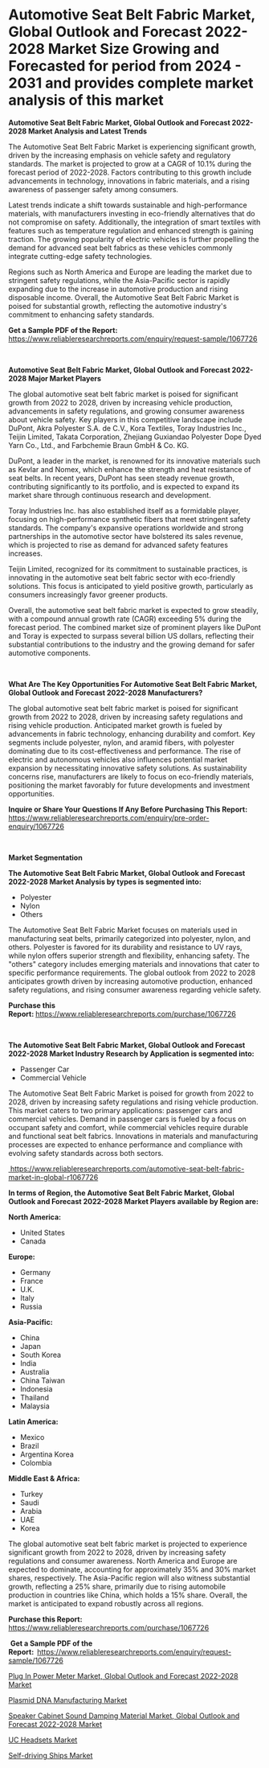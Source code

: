 <p><h1>Automotive Seat Belt Fabric Market, Global Outlook and Forecast 2022-2028 Market Size Growing and Forecasted for period from 2024 - 2031 and provides complete market analysis of this market</h1></p><p><strong>Automotive Seat Belt Fabric Market, Global Outlook and Forecast 2022-2028 Market Analysis and Latest Trends</strong></p>
<p><p>The Automotive Seat Belt Fabric Market is experiencing significant growth, driven by the increasing emphasis on vehicle safety and regulatory standards. The market is projected to grow at a CAGR of 10.1% during the forecast period of 2022-2028. Factors contributing to this growth include advancements in technology, innovations in fabric materials, and a rising awareness of passenger safety among consumers.</p><p>Latest trends indicate a shift towards sustainable and high-performance materials, with manufacturers investing in eco-friendly alternatives that do not compromise on safety. Additionally, the integration of smart textiles with features such as temperature regulation and enhanced strength is gaining traction. The growing popularity of electric vehicles is further propelling the demand for advanced seat belt fabrics as these vehicles commonly integrate cutting-edge safety technologies.</p><p>Regions such as North America and Europe are leading the market due to stringent safety regulations, while the Asia-Pacific sector is rapidly expanding due to the increase in automotive production and rising disposable income. Overall, the Automotive Seat Belt Fabric Market is poised for substantial growth, reflecting the automotive industry's commitment to enhancing safety standards.</p></p>
<p><strong>Get a Sample PDF of the Report:&nbsp;</strong> <a href="https://www.reliableresearchreports.com/enquiry/request-sample/1067726">https://www.reliableresearchreports.com/enquiry/request-sample/1067726</a></p>
<p>&nbsp;</p>
<p><strong>Automotive Seat Belt Fabric Market, Global Outlook and Forecast 2022-2028 Major Market Players</strong></p>
<p><p>The global automotive seat belt fabric market is poised for significant growth from 2022 to 2028, driven by increasing vehicle production, advancements in safety regulations, and growing consumer awareness about vehicle safety. Key players in this competitive landscape include DuPont, Akra Polyester S.A. de C.V., Kora Textiles, Toray Industries Inc., Teijin Limited, Takata Corporation, Zhejiang Guxiandao Polyester Dope Dyed Yarn Co., Ltd., and Farbchemie Braun GmbH & Co. KG.</p><p>DuPont, a leader in the market, is renowned for its innovative materials such as Kevlar and Nomex, which enhance the strength and heat resistance of seat belts. In recent years, DuPont has seen steady revenue growth, contributing significantly to its portfolio, and is expected to expand its market share through continuous research and development.</p><p>Toray Industries Inc. has also established itself as a formidable player, focusing on high-performance synthetic fibers that meet stringent safety standards. The company's expansive operations worldwide and strong partnerships in the automotive sector have bolstered its sales revenue, which is projected to rise as demand for advanced safety features increases.</p><p>Teijin Limited, recognized for its commitment to sustainable practices, is innovating in the automotive seat belt fabric sector with eco-friendly solutions. This focus is anticipated to yield positive growth, particularly as consumers increasingly favor greener products.</p><p>Overall, the automotive seat belt fabric market is expected to grow steadily, with a compound annual growth rate (CAGR) exceeding 5% during the forecast period. The combined market size of prominent players like DuPont and Toray is expected to surpass several billion US dollars, reflecting their substantial contributions to the industry and the growing demand for safer automotive components.</p></p>
<p>&nbsp;</p>
<p><strong>What Are The Key Opportunities For Automotive Seat Belt Fabric Market, Global Outlook and Forecast 2022-2028 Manufacturers?</strong></p>
<p><p>The global automotive seat belt fabric market is poised for significant growth from 2022 to 2028, driven by increasing safety regulations and rising vehicle production. Anticipated market growth is fueled by advancements in fabric technology, enhancing durability and comfort. Key segments include polyester, nylon, and aramid fibers, with polyester dominating due to its cost-effectiveness and performance. The rise of electric and autonomous vehicles also influences potential market expansion by necessitating innovative safety solutions. As sustainability concerns rise, manufacturers are likely to focus on eco-friendly materials, positioning the market favorably for future developments and investment opportunities.</p></p>
<p><strong>Inquire or Share Your Questions If Any Before Purchasing This Report:</strong> <a href="https://www.reliableresearchreports.com/enquiry/pre-order-enquiry/1067726">https://www.reliableresearchreports.com/enquiry/pre-order-enquiry/1067726</a></p>
<p>&nbsp;</p>
<p><strong>Market Segmentation</strong></p>
<p><strong>The Automotive Seat Belt Fabric Market, Global Outlook and Forecast 2022-2028 Market Analysis by types is segmented into:</strong></p>
<p><ul><li>Polyester</li><li>Nylon</li><li>Others</li></ul></p>
<p><p>The Automotive Seat Belt Fabric Market focuses on materials used in manufacturing seat belts, primarily categorized into polyester, nylon, and others. Polyester is favored for its durability and resistance to UV rays, while nylon offers superior strength and flexibility, enhancing safety. The "others" category includes emerging materials and innovations that cater to specific performance requirements. The global outlook from 2022 to 2028 anticipates growth driven by increasing automotive production, enhanced safety regulations, and rising consumer awareness regarding vehicle safety.</p></p>
<p><strong>Purchase this Report:&nbsp;</strong><a href="https://www.reliableresearchreports.com/purchase/1067726">https://www.reliableresearchreports.com/purchase/1067726</a></p>
<p>&nbsp;</p>
<p><strong>The Automotive Seat Belt Fabric Market, Global Outlook and Forecast 2022-2028 Market Industry Research by Application is segmented into:</strong></p>
<p><ul><li>Passenger Car</li><li>Commercial Vehicle</li></ul></p>
<p><p>The Automotive Seat Belt Fabric Market is poised for growth from 2022 to 2028, driven by increasing safety regulations and rising vehicle production. This market caters to two primary applications: passenger cars and commercial vehicles. Demand in passenger cars is fueled by a focus on occupant safety and comfort, while commercial vehicles require durable and functional seat belt fabrics. Innovations in materials and manufacturing processes are expected to enhance performance and compliance with evolving safety standards across both sectors.</p></p>
<p><a href="https://www.reliableresearchreports.com/automotive-seat-belt-fabric-market-in-global-r1067726">&nbsp;https://www.reliableresearchreports.com/automotive-seat-belt-fabric-market-in-global-r1067726</a></p>
<p><strong>In terms of Region, the Automotive Seat Belt Fabric Market, Global Outlook and Forecast 2022-2028 Market Players available by Region are:</strong></p>
<p>
    <p> <strong> North America: </strong>
        <ul>
            <li>United States</li>
            <li>Canada</li>
        </ul>
        </p> 
    <p> <strong> Europe: </strong>
        <ul>
            <li>Germany</li>
            <li>France</li>
            <li>U.K.</li>
            <li>Italy</li>
            <li>Russia</li>
        </ul>
        </p> 
    <p> <strong> Asia-Pacific: </strong>
        <ul>
            <li>China</li>
            <li>Japan</li>
            <li>South Korea</li>
            <li>India</li>
            <li>Australia</li>
            <li>China Taiwan</li>
            <li>Indonesia</li>
            <li>Thailand</li>
            <li>Malaysia</li>
        </ul>
        </p> 
    <p> <strong> Latin America: </strong>
        <ul>
            <li>Mexico</li>
            <li>Brazil</li>
            <li>Argentina Korea</li>
            <li>Colombia</li>
        </ul>
        </p> 
    <p> <strong> Middle East & Africa: </strong>
        <ul>
            <li>Turkey</li>
            <li>Saudi</li>
            <li>Arabia</li>
            <li>UAE</li>
            <li>Korea</li>
        </ul>
    </p>
    </p>
<p><p>The global automotive seat belt fabric market is projected to experience significant growth from 2022 to 2028, driven by increasing safety regulations and consumer awareness. North America and Europe are expected to dominate, accounting for approximately 35% and 30% market shares, respectively. The Asia-Pacific region will also witness substantial growth, reflecting a 25% share, primarily due to rising automobile production in countries like China, which holds a 15% share. Overall, the market is anticipated to expand robustly across all regions.</p></p>
<p><strong>Purchase this Report: </strong><a href="https://www.reliableresearchreports.com/purchase/1067726">https://www.reliableresearchreports.com/purchase/1067726</a></p>
<p>&nbsp;<strong>Get a Sample PDF of the Report:&nbsp;&nbsp;</strong><a href="https://www.reliableresearchreports.com/enquiry/request-sample/1067726">https://www.reliableresearchreports.com/enquiry/request-sample/1067726</a></p>
<p><strong></strong></p>
<p><p><a href="https://github.com/nafisalvee228/Market-Research-Report-List-2/blob/main/plug-in-power-meter-market-global-outlook-and-forecast-2022-2028-market.md">Plug In Power Meter Market, Global Outlook and Forecast 2022-2028 Market</a></p><p><a href="https://www.linkedin.com/pulse/plasmid-dna-manufacturing-market-revolution-2024-2031-trends-t9nlf?trackingId=8xdmL0gMQ%2BWFrTLeqdD3qg%3D%3D">Plasmid DNA Manufacturing Market</a></p><p><a href="https://github.com/ashepherd82/Market-Research-Report-List-6/blob/main/speaker-cabinet-sound-damping-material-market-global-outlook-and-forecast-2022-2028-market.md">Speaker Cabinet Sound Damping Material Market, Global Outlook and Forecast 2022-2028 Market</a></p><p><a href="https://medium.com/@chiragreportprime4/uc-headsets-market-global-market-insights-and-sales-trends-2024-to-2031-d4295fe4bc82">UC Headsets Market</a></p><p><a href="https://issuu.com/reportprime-2/docs/self-driving-ships-market-size-2030_cd95564ab134d0">Self-driving Ships Market</a></p></p>